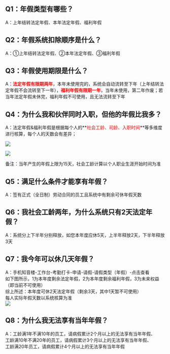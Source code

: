 ## Q1：年假类型有哪些？
A：上年结转法定年假、本年法定年假、福利年假

## Q2：年假系统扣除顺序是什么？
A：①上年结转法定年假、②本年法定年假、③福利年假

## Q3：年假使用期限是什么？
A：**<font color=red>法定年假有限期两年</font>**，本年未使用完的，系统会自动流转至下年（上年结转法定年假不会流转至下一年），**<font color=red>福利年假有限期一年</font>**，当年未使用，第二年作废；若当年法定年假未休完，福利年假不可使用，且无法流转至下年

## Q4：为什么我和伙伴同时入职，但他的年假比我多？
A：法定年假&福利年假是根据每个人的**<font color=red>社会工龄、司龄、入职时间</font>**等多维度进行核算，每个人的天数会有差异；  

![](assets/002/004-1652424811298.png=600x)  

![](assets/002/004-1652424844260.png=600x)  

备注：当年产生的年假上限为15天，社会工龄计算以个人职业生涯开始时间为准

## Q5：满足什么条件才能享有年假？
A：签有正式（全日制）劳动合同的员工且系统中有剩余可休年假天数  

## Q6：我社会工龄两年，为什么系统只有2天法定年假？
A：系统分上下半年分别释放，如您本年度应休5天，上半年释放2天，下半年释放3天  

## Q7：我今年可以休几天年假？
A：手机知音楼-工作台-考勤打卡-申请-请假-请假类型（年假）-点击查看  
如下图所示，1为本年度剩余法定年假，2为本年度剩余福利年假，3为未来权益（即当前不可使用）  
综上所述：本年度可休2天法定年假（剩余3天，其中1天暂不可使用）  
每人实际年假天数以系统核算为准  
![](assets/002/004-1652424868248.png=400x)  

## Q8：为什么我无法享有当年年假？
A：工龄满1年不满10年的员工，请病假累计2个月以上的无法享有当年年假、  
工龄满10年不满20年的员工，请病假累计3个月以上的无法享有当年年假、  
工龄满20年员工，请病假累计4个月以上的无法享有当年年假